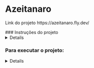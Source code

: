 # Azeitanaro
<p>Link do projeto  https://azeitanaro.fly.dev/</p>
### Instruções do projeto


<details>
  
## Requisitos Necessários:

* Ruby 3.0.3
* PostgreSQL
* Rails 6.1.4.7

### Clone em sua máquina

```shell
git clone git@github.com:PablUoo/Azeitanaro.git
```

### Instale as dependências
```shell
cd Azeitanaro
bundle install
```

### Configure o Banco de Dados
Copie o arquivo *config/database.exemple.yml* e cole na mesma pasta, renomeando para *database.yml*
e configure seu bando de dados(Por default, estamos usando PostgreSQL).
Realize a criação do banco e execute as migrações
```shell
rails db:create
rails db:migrate
```
### Execute a aplicação
```shell
rails s
```
</details>
<!--------------------------------------------------------------------------------------------------------------------------------------------------------------------------------------------------------------->

### Para executar o projeto:

<details>

### Instalando o projeto Windows com WLS UBUNTU:
<details>
https://gorails.com/setup/ubuntu/22.04
  Instalar o Ubuntu windows:
  abra o terminal power_shell como adiministrador:

    ```shell
    wsl --install -d Ubuntu
    wsl --update
    wsl --set-default-version 1
    ```

  após rodar o comando acima devera reiniciar o pc
  após reiniciar abra o terminal chamado UBUNTU que tem no explorador do windows
  ou abra o power_sheel e execute:
  ```sh
    wsl ~
    exec $SHELL
  ```
  e coloque um username para a maquina ubunto e senha.
  

 
 instalando as dependencias
 abra o terminal do UBUNTU e execute:
```sh
sudo apt-get update
sudo apt-get install git-core zlib1g-dev build-essential libssl-dev libreadline-dev libyaml-dev libsqlite3-dev sqlite3 libxml2-dev libxslt1-dev libcurl4-openssl-dev software-properties-common libffi-dev
exec $SHELL
sudo apt install postgresql libpq-dev
sudo service postgresql start
```
 
 instalando o ruby:
 ```sh
rbenv install 3.0.3
ruby -v
rbenv global 3.0.3
 ```

 clone o projeto no terminal do ubunto:
 ```sh
 git clone link-do-projeto-no-git
 
 #va até a pasta do projeto.
 cd Azeitanaro/
 ```

 dentro do projeto execute o bundle install
 ```sh
 bundle install
 ```
 após isso tera o projeto instalado basta configurar o super usuario do Ubunto e alterar a senha do Usuario Postgres
 para criar o banco de dados
 
 autere a senha do usuario root:
 ```shell
 sudo -i
 passwd
 chmod 777 /
 ```

 install psql:
 ```sh
 sudo apt update
 sudo apt install libpq-dev build-essential
 sudo apt-get -y install postgresql
 sudo service postgresql start
 sudo passwd postgres
 ```
 altere a senha do psql:
 ```sh
 su postgres
 psql
 ```
 dentro do postgres=# execute o comando para mudar a senha do banco de dados:
 ```sh
 \password
 ```

 após essa etapa voce tera o projeto configurado basta abrir o arquive dentro 
 de config/database.yml
 e altere a senha do banco tanto no development, production, test

 ex:
 ```sh
 production:
  adapter: postgresql
  username: postgres 
  password: postgres 
  database: azeitanaro_production
  host: localhost
  port: 5432

development:
  adapter: postgresql
  username: postgres 
  password: postgres 
  database: azeitanaro_development
  host: localhost
  port: 5432

test:
  adapter: postgresql
  username: postgres 
  password: postgres 
  database: azeitanaro_test
  host: localhost
  port: 5432
 ```

 basta executar o start do projeto e acessar o localhost:3000:

 ```sh
 rails db:create
 postgres start
 ```

</details>

### Instalando o projeto no Linux:
Instalar o git:
```sh
sudo apt-get update
sudo apt-get install git-core curl zlib1g-dev build-essential libssl-dev libreadline-dev libyaml-dev libsqlite3-dev libxml2-dev libxslt1-dev libcurl4-openssl-dev software-properties-common libffi-dev
```

Instalar o rbenv:
```sh
git clone https://github.com/rbenv/rbenv.git ~/.rbenv
echo 'export PATH="$HOME/.rbenv/bin:$PATH"' >> ~/.bashrc
echo 'eval "$(rbenv init -)"' >> ~/.bashrc
exec $SHELL
git clone https://github.com/rbenv/ruby-build.git ~/.rbenv/plugins/ruby-build
echo 'export PATH="$HOME/.rbenv/plugins/ruby-build/bin:$PATH"' >> ~/.bashrc
exec $SHELL
rbenv version
```

Instalar o Ruby:
```sh
rbenv install 3.0.3
ruby -v
rbenv global 3.0.3
```

Instalar bundler gem (gerenciador de dependências):
```sh
gem install bundler
rbenv rehash
```

Configurando Git:
```sh
git config --global color.ui true
git config --global user.name "seu nome aqui"
git config --global user.email "seuemail@example.com"
```

Gerando chaves ssh e copiando conteúdo:
```sh
ssh-keygen -t rsa -b 4096 -C "seuemail@example.com"
cat ~/.ssh/id_rsa.pub
ssh -T git@github.com
```

Instalando o Rails:
```sh
gem install rails -v 6.1.4.7
rails -v
```

Instalando o PostgreSQL:
```sh
sudo sh -c 'echo "deb http://apt.postgresql.org/pub/repos/apt/ xenial-pgdg main" > /etc/apt/sources.list.d/pgdg.list'
wget --quiet -O - https://www.postgresql.org/media/keys/ACCC4CF8.asc | sudo apt-key add -
sudo apt-get update
sudo apt-get install postgresql-common
sudo apt-get install postgresql-9.5 libpq-dev
```

Configurando usuário para PostgreSQL (Substitua `usuario` no comando abaixo pelo nome do usuario que você deseja criar):
```sh
sudo -u postgres createuser usuario
```

instalando o node.js:
```
curl -o- https://raw.githubusercontent.com/creationix/nvm/v0.31.2/install.sh | bash
source ~/.bashrc
nvm install 4.4.7
```

Criando primeiro projeto Rails:
```sh
mkdir rails
cd rails
rails new app
cd app
```

Rodando o projeto Rails:
```sh
bundle exec rails db:crate
bundle exec rails db:migrate
rails s
```

Abra seu browser e vá para o endereço `localhost:3000`


</details>

